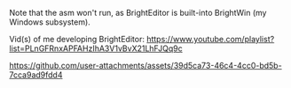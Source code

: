Note that the asm won't run, as BrightEditor is built-into BrightWin (my Windows subsystem).

Vid(s) of me developing BrightEditor: https://www.youtube.com/playlist?list=PLnGFRnxAPFAHzIhA3V1vBvX21LhFJQq9c

https://github.com/user-attachments/assets/39d5ca73-46c4-4cc0-bd5b-7cca9ad9fdd4
